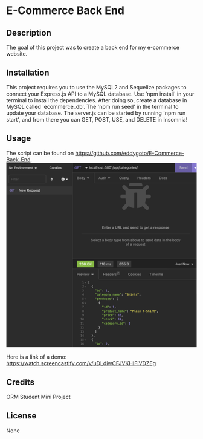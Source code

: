 # E-Commerce Back End

## Description

The goal of this project was to create a back end for my e-commerce website.

## Installation

This project requires you to use the MySQL2 and Sequelize packages to connect your Express.js API to a MySQL database.
Use 'npm install' in your terminal to install the dependencies.
After doing so, create a database in MySQL called 'ecommerce_db'.
The 'npm run seed' in the terminal to update your database.
The server.js can be started by running 'npm run start', and from there you can GET, POST, USE, and DELETE in Insomnia!

## Usage

The script can be found on https://github.com/eddygoto/E-Commerce-Back-End.
![Screenshot](/Screen%20Shot%202023-03-18%20at%201.06.36%20AM.png)

Here is a link of a demo: https://watch.screencastify.com/v/uDLdiwCFJVKHIFiVDZEg

## Credits

ORM Student Mini Project

## License

None
